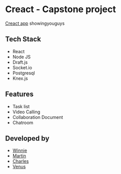 # Creact - Capstone project

[Creact app](https://creact-app.com)
showingyouguys

## Tech Stack
- React
- Node JS
- Draft.js
- Socket.io
- Postgresql
- Knex.js




## Features
- Task list
- Video Calling
- Collaboration Document
- Chatroom

## Developed by

* [Winnie](https://github.com/wongw859)
* [Martin](https://github.com/auntRaunt)
* [Charles](https://github.com/Jarlzc)
* [Venus](https://github.com/vscsi)